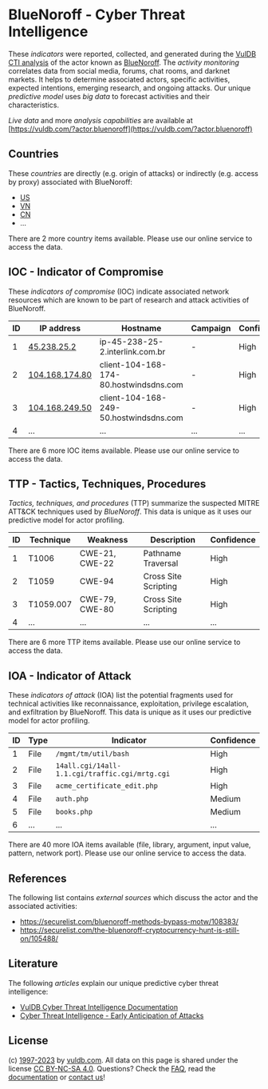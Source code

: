 # BlueNoroff - Cyber Threat Intelligence

These _indicators_ were reported, collected, and generated during the [VulDB CTI analysis](https://vuldb.com/?kb.cti) of the actor known as [BlueNoroff](https://vuldb.com/?actor.bluenoroff). The _activity monitoring_ correlates data from social media, forums, chat rooms, and darknet markets. It helps to determine associated actors, specific activities, expected intentions, emerging research, and ongoing attacks. Our unique _predictive model_ uses _big data_ to forecast activities and their characteristics.

_Live data_ and more _analysis capabilities_ are available at [https://vuldb.com/?actor.bluenoroff](https://vuldb.com/?actor.bluenoroff)

## Countries

These _countries_ are directly (e.g. origin of attacks) or indirectly (e.g. access by proxy) associated with BlueNoroff:

* [US](https://vuldb.com/?country.us)
* [VN](https://vuldb.com/?country.vn)
* [CN](https://vuldb.com/?country.cn)
* ...

There are 2 more country items available. Please use our online service to access the data.

## IOC - Indicator of Compromise

These _indicators of compromise_ (IOC) indicate associated network resources which are known to be part of research and attack activities of BlueNoroff.

ID | IP address | Hostname | Campaign | Confidence
-- | ---------- | -------- | -------- | ----------
1 | [45.238.25.2](https://vuldb.com/?ip.45.238.25.2) | ip-45-238-25-2.interlink.com.br | - | High
2 | [104.168.174.80](https://vuldb.com/?ip.104.168.174.80) | client-104-168-174-80.hostwindsdns.com | - | High
3 | [104.168.249.50](https://vuldb.com/?ip.104.168.249.50) | client-104-168-249-50.hostwindsdns.com | - | High
4 | ... | ... | ... | ...

There are 6 more IOC items available. Please use our online service to access the data.

## TTP - Tactics, Techniques, Procedures

_Tactics, techniques, and procedures_ (TTP) summarize the suspected MITRE ATT&CK techniques used by _BlueNoroff_. This data is unique as it uses our predictive model for actor profiling.

ID | Technique | Weakness | Description | Confidence
-- | --------- | -------- | ----------- | ----------
1 | T1006 | CWE-21, CWE-22 | Pathname Traversal | High
2 | T1059 | CWE-94 | Cross Site Scripting | High
3 | T1059.007 | CWE-79, CWE-80 | Cross Site Scripting | High
4 | ... | ... | ... | ...

There are 6 more TTP items available. Please use our online service to access the data.

## IOA - Indicator of Attack

These _indicators of attack_ (IOA) list the potential fragments used for technical activities like reconnaissance, exploitation, privilege escalation, and exfiltration by BlueNoroff. This data is unique as it uses our predictive model for actor profiling.

ID | Type | Indicator | Confidence
-- | ---- | --------- | ----------
1 | File | `/mgmt/tm/util/bash` | High
2 | File | `14all.cgi/14all-1.1.cgi/traffic.cgi/mrtg.cgi` | High
3 | File | `acme_certificate_edit.php` | High
4 | File | `auth.php` | Medium
5 | File | `books.php` | Medium
6 | ... | ... | ...

There are 40 more IOA items available (file, library, argument, input value, pattern, network port). Please use our online service to access the data.

## References

The following list contains _external sources_ which discuss the actor and the associated activities:

* https://securelist.com/bluenoroff-methods-bypass-motw/108383/
* https://securelist.com/the-bluenoroff-cryptocurrency-hunt-is-still-on/105488/

## Literature

The following _articles_ explain our unique predictive cyber threat intelligence:

* [VulDB Cyber Threat Intelligence Documentation](https://vuldb.com/?kb.cti)
* [Cyber Threat Intelligence - Early Anticipation of Attacks](https://www.scip.ch/en/?labs.20201022)

## License

(c) [1997-2023](https://vuldb.com/?kb.changelog) by [vuldb.com](https://vuldb.com/?kb.about). All data on this page is shared under the license [CC BY-NC-SA 4.0](https://creativecommons.org/licenses/by-nc-sa/4.0/). Questions? Check the [FAQ](https://vuldb.com/?kb.faq), read the [documentation](https://vuldb.com/?kb) or [contact us](https://vuldb.com/?contact)!
